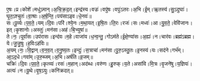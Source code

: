 

  
ए॒षः।प्र।कोशे॑।मधु॑ऽमान्।अ॒चि॒क्र॒द॒त्।इन्द्र॑स्य।वज्रः॑।वपु॑षः।वपुः॑ऽतरः।अ॒भि।ई॒म्।ऋ॒तस्य॑।सु॒ऽदुघाः॑।घृ॒त॒ऽश्चुतः॑।वा॒श्राः।अ॒र्ष॒न्ति॒।पय॑साऽइव।धे॒नवः॑॥  
सः।पू॒र्व्यः।प॒व॒ते॒।यम्।दि॒वः।परि॑।श्ये॒नः।म॒था॒यत्।इ॒षि॒तः।ति॒रः।रजः॑।सः।मध्वः॑।आ।यु॒व॒ते॒।वेवि॑जानः।इत्।कृ॒शानोः।अस्तुः॑।मन॑सा।अह॑।बि॒भ्युषा॑॥  
ते।नः॒।पूर्वा॑सः।उप॑रासः।इन्द॑वः।म॒हे।वाजा॑य।ध॒न्व॒न्तु॒।गोऽम॑ते।ई॒क्षे॒ण्या॑सः।अ॒ह्यः॑।न।चार॑वः।ब्रह्म॑ऽब्रह्म।ये।जु॒जु॒षुः।ह॒विःऽह॑विः॥  
अ॒यम्।नः॒।वि॒द्वान्।व॒न॒व॒त्।व॒नु॒ष्य॒तः।इन्दुः॑।स॒त्राचा॑।मन॑सा।पु॒रु॒ऽस्तु॒तः।इ॒नस्य॑।यः।सद॑ने।गर्भ॑म्।आ॒ऽद॒धे।गवा॑म्।उ॒रु॒ब्जम्।अ॒भि।अर्ष॑ति।व्र॒जम्॥  
चक्रिः॑।दि॒वः।प॒व॒ते॒।कृत्व्यः॑।रसः॑।म॒हान्।अद॑ब्धः।वरु॑णः।हु॒रुक्।य॒ते।असा॑वि।मि॒त्रः।वृ॒जने॑षु।य॒ज्ञियः॑।अत्यः॑।न।यू॒थे।वृ॒ष॒ऽयुः।कनि॑क्रदत्॥  
